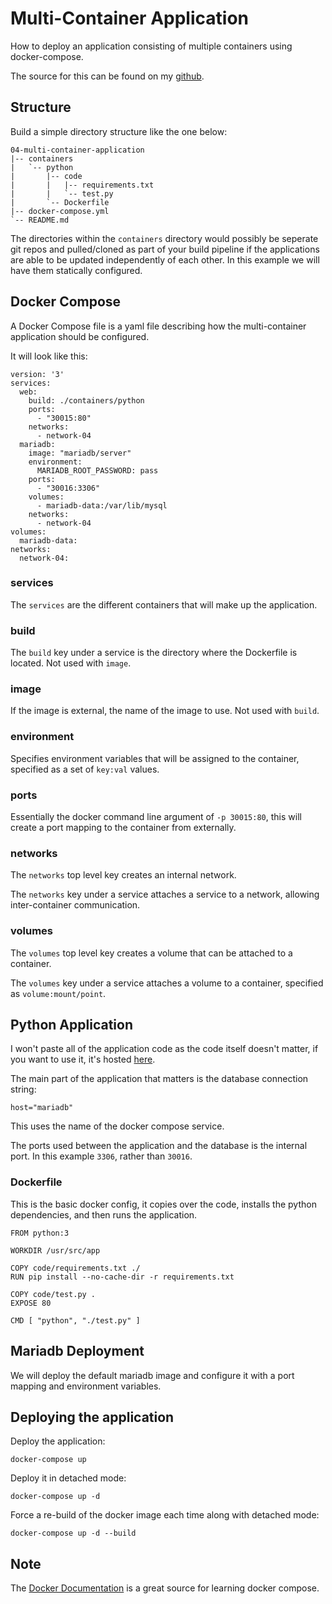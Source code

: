 # Multi-Container Application

How to deploy an application consisting of multiple containers using docker-compose.

The source for this can be found on my [github](https://github.com/mrmcshane/docker-training/tree/master/04-multi-container-application).

## Structure

Build a simple directory structure like the one below:

```
04-multi-container-application
|-- containers
|   `-- python
|       |-- code
|       |   |-- requirements.txt
|       |   `-- test.py
|       `-- Dockerfile
|-- docker-compose.yml
`-- README.md
```

The directories within the `containers` directory would possibly be seperate git repos and pulled/cloned as part of your build pipeline if the applications are able to be updated independently of each other. In this example we will have them statically configured.

## Docker Compose

A Docker Compose file is a yaml file describing how the multi-container application should be configured.

It will look like this:

```
version: '3'
services:
  web:
    build: ./containers/python
    ports:
      - "30015:80"
    networks:
      - network-04
  mariadb:
    image: "mariadb/server"
    environment:
      MARIADB_ROOT_PASSWORD: pass
    ports:
      - "30016:3306"
    volumes:
      - mariadb-data:/var/lib/mysql
    networks:
      - network-04
volumes:
  mariadb-data:
networks:
  network-04:
```

### services

The `services` are the different containers that will make up the application.

### build

The `build` key under a service is the directory where the Dockerfile is located. Not used with `image`.

### image

If the image is external, the name of the image to use. Not used with `build`.

### environment

Specifies environment variables that will be assigned to the container, specified as a set of `key:val` values.

### ports

Essentially the docker command line argument of `-p 30015:80`, this will create a port mapping to the container from externally.

### networks

The `networks` top level key creates an internal network.

The `networks` key under a service attaches a service to a network, allowing inter-container communication.

### volumes

The `volumes` top level key creates a volume that can be attached to a container.

The `volumes` key under a service attaches a volume to a container, specified as `volume:mount/point`.



## Python Application

I won't paste all of the application code as the code itself doesn't matter, if you want to use it, it's hosted [here](https://github.com/mrmcshane/docker-training/blob/master/04-multi-container-application/containers/python/code/test.py).

The main part of the application that matters is the database connection string:
```
host="mariadb"
```
This uses the name of the docker compose service. 

The ports used between the application and the database is the internal port. In this example `3306`, rather than `30016`.

### Dockerfile

This is the basic docker config, it copies over the code, installs the python dependencies, and then runs the application.
```
FROM python:3

WORKDIR /usr/src/app

COPY code/requirements.txt ./
RUN pip install --no-cache-dir -r requirements.txt

COPY code/test.py .
EXPOSE 80

CMD [ "python", "./test.py" ]
```


## Mariadb Deployment

We will deploy the default mariadb image and configure it with a port mapping and environment variables.



## Deploying the application

Deploy the application:
```
docker-compose up
```

Deploy it in detached mode:
```
docker-compose up -d
```

Force a re-build of the docker image each time along with detached mode:
```
docker-compose up -d --build
```

## Note

The [Docker Documentation](https://docs.docker.com/compose/) is a great source for learning docker compose.
